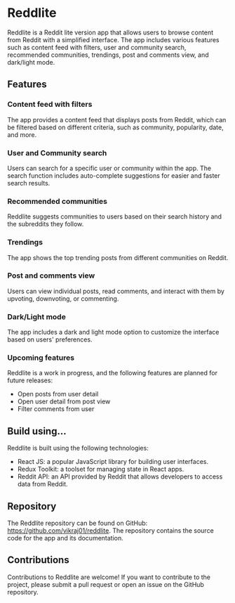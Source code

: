 # Reddlite

Reddlite is a Reddit lite version app that allows users to browse content from Reddit with a simplified interface. The app includes various features such as content feed with filters, user and community search, recommended communities, trendings, post and comments view, and dark/light mode.

## Features

### Content feed with filters

The app provides a content feed that displays posts from Reddit, which can be filtered based on different criteria, such as community, popularity, date, and more.

### User and Community search

Users can search for a specific user or community within the app. The search function includes auto-complete suggestions for easier and faster search results.

### Recommended communities

Reddlite suggests communities to users based on their search history and the subreddits they follow.

### Trendings

The app shows the top trending posts from different communities on Reddit.

### Post and comments view

Users can view individual posts, read comments, and interact with them by upvoting, downvoting, or commenting.

### Dark/Light mode

The app includes a dark and light mode option to customize the interface based on users' preferences.

### Upcoming features

Reddlite is a work in progress, and the following features are planned for future releases:

- Open posts from user detail
- Open user detail from post view
- Filter comments from user

## Build using...

Reddlite is built using the following technologies:

- React JS: a popular JavaScript library for building user interfaces.
- Redux Toolkit: a toolset for managing state in React apps.
- Reddit API: an API provided by Reddit that allows developers to access data from Reddit.

## Repository

The Reddlite repository can be found on GitHub: https://github.com/vikraj01/reddlite. The repository contains the source code for the app and its documentation.

## Contributions

Contributions to Reddlite are welcome! If you want to contribute to the project, please submit a pull request or open an issue on the GitHub repository.
